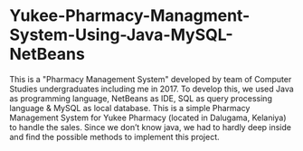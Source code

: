 # Yukee-Pharmacy-Managment-System-Using-Java-MySQL-NetBeans
This is a "Pharmacy Management System" developed by team of Computer Studies undergraduates including me in 2017. To develop this, we used Java as programming language, NetBeans as IDE, SQL as query processing language & MySQL as local database. This is a simple Pharmacy Management System for Yukee Pharmacy (located in Dalugama, Kelaniya) to handle the sales. Since we don’t know java, we had to hardly deep inside and find the possible methods to implement this project. 

